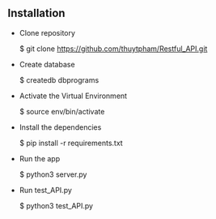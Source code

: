 ## Installation 

- Clone repository 

    $ git clone https://github.com/thuytpham/Restful_API.git

- Create database

    $ createdb dbprograms 

- Activate the Virtual Environment 

    $ source env/bin/activate

- Install the dependencies 

    $ pip install -r requirements.txt

- Run the app

    $ python3 server.py 

- Run test_API.py

    $ python3 test_API.py
